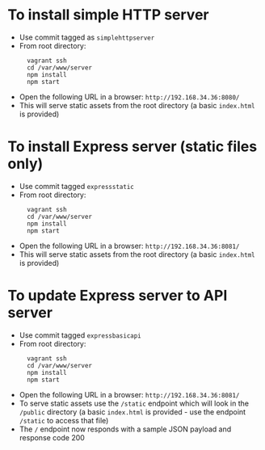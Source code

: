 # To install simple HTTP server

- Use commit tagged as `simplehttpserver`
- From root directory: 
    ```
      vagrant ssh
      cd /var/www/server
      npm install
      npm start
    ```
- Open the following URL in a browser:
    `http://192.168.34.36:8080/`
- This will serve static assets from the root directory (a basic `index.html` is provided)

# To install Express server (static files only)

- Use commit tagged `expressstatic`
- From root directory: 
    ```
      vagrant ssh
      cd /var/www/server
      npm install
      npm start
    ```
- Open the following URL in a browser:
    `http://192.168.34.36:8081/`
- This will serve static assets from the root directory (a basic `index.html` is provided)

# To update Express server to API server
- Use commit tagged `expressbasicapi`
- From root directory: 
    ```
      vagrant ssh
      cd /var/www/server
      npm install
      npm start
    ```
- Open the following URL in a browser:
    `http://192.168.34.36:8081/`
- To serve static assets use the `/static` endpoint which will look in the `/public` directory (a basic `index.html` is provided - use the endpoint `/static` to access that file)
- The `/` endpoint now responds with a sample JSON payload and response code 200